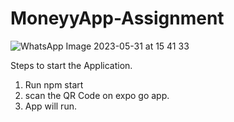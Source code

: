 # MoneyyApp-Assignment

![WhatsApp Image 2023-05-31 at 15 41 33](https://github.com/AmanDubey001/MoneyyApp-Assignment/assets/98492153/bab1b70b-7155-422f-a7f5-ea385aca570e)



Steps to start the Application. 
1. Run npm start
2. scan the QR Code on expo go app.
3. App will run.
